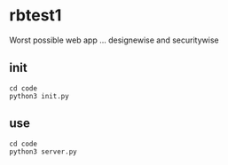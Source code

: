 # rbtest1

Worst possible web app ... designewise and securitywise

## init

```
cd code
python3 init.py
```

## use

```
cd code
python3 server.py
```
